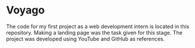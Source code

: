 # Voyago
The code for my first project as a web development intern is located in this repository. Making a landing page was the task given for this stage. The project was developed using YouTube and GitHub as references.
